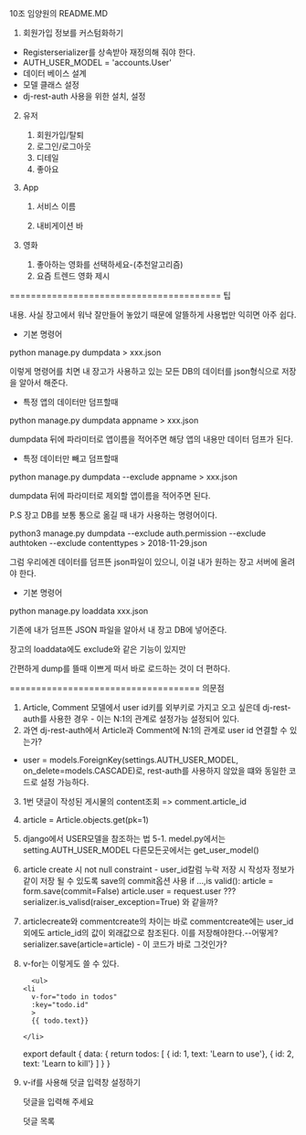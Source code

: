   10조 임양원의 README.MD

1. 회원가입 정보를 커스텀화하기

- Registerserializer를 상속받아 재정의해 줘야 한다.
- AUTH_USER_MODEL = 'accounts.User'
- 데이터 베이스 설계
- 모델 클래스 설정
- dj-rest-auth 사용을 위한 설치, 설정

2. 유저

   1. 회원가입/탈퇴
   2. 로그인/로그아웃
   3. 디테일
   4. 좋아요

3) App

   1. 서비스 이름

   2. 내비게이션 바

3. 영화

   1. 좋아하는 영화를 선택하세요-(추천알고리즘)
   2. 요즘 트렌드 영화 제시

========================================
팁

내용.
사실 장고에서 워낙 잘만들어 놓았기 때문에 알뜰하게 사용법만 익히면 아주 쉽다.

- 기본 명령어

python manage.py dumpdata > xxx.json

이렇게 명령어를 치면 내 장고가 사용하고 있는 모든 DB의 데이터를 json형식으로 저장을 알아서 해준다.

- 특정 앱의 데이터만 덤프할때

python manage.py dumpdata appname > xxx.json

dumpdata 뒤에 파라미터로 앱이름을 적어주면 해당 앱의 내용만 데이터 덤프가 된다.

- 특정 데이터만 빼고 덤프할때

python manage.py dumpdata --exclude appname > xxx.json

dumpdata 뒤에 파라미터로 제외할 앱이름을 적어주면 된다.

P.S 장고 DB를 보통 통으로 옮길 때 내가 사용하는 명령어이다.

python3 manage.py dumpdata --exclude auth.permission --exclude authtoken --exclude contenttypes > 2018-11-29.json

그럼 우리에겐 데이터를 덤프뜬 json파일이 있으니, 이걸 내가 원하는 장고 서버에 올려야 한다.

- 기본 명령어

python manage.py loaddata xxx.json

기존에 내가 덤프뜬 JSON 파일을 알아서 내 장고 DB에 넣어준다.

장고의 loaddata에도 exclude와 같은 기능이 있지만

간편하게 dump를 뜰때 이쁘게 떠서 바로 로드하는 것이 더 편하다.

====================================
의문점

1. Article, Comment 모델에서 user id키를 외부키로 가지고 오고 싶은데 dj-rest-auth를 사용한 경우 - 이는 N:1의 관계로 설정가능 설정되어 있다.
2. 과연 dj-rest-auth에서 Article과 Comment에 N:1의 관계로 user id 연결할 수 있는가?

- user = models.ForeignKey(settings.AUTH_USER_MODEL, on_delete=models.CASCADE)로, rest-auth를 사용하지 않았을 떄와 동일한 코드로 설정 가능하다.

3.  1번 댓글이 작성된 게시물의 content조회 => comment.article_id
4.  article = Article.objects.get(pk=1)
5.  django에서 USER모델을 참조하는 법
    5-1. medel.py에서는 setting.AUTH_USER_MODEL
    다른모든곳에서는 get_user_model()

6.  article create 시 not null constraint - user_id칼럼 누락
    저장 시 작성자 정보가 같이 저장 될 수 있도록 save의 commit옵션 사용
    if ...,is valid():
    article = form.save(commit=False)
    article.user = request.user
    ??? serializer.is_valisd(raiser_exception=True) 와 같을까?

7.  articlecreate와 commentcreate의 차이는 바로 commentcreate에는 user_id외에도
    article_id의 값이 외래값으로 참조된다. 이를 저장해야한다.--어떻게?
    serializer.save(article=article) - 이 코드가 바로 그것인가?

8.  v-for는 이렇게도 쓸 수 있다.

          <ul>
        <li
          v-for="todo in todos"
          :key="todo.id"
          >
          {{ todo.text}}

        </li>

      </ul>
      <!-- scypt -->
      export default {
        data: {
          return todos: [
          { id: 1, text: 'Learn to use'},
          { id: 2, text: 'Learn to kill'}
        ]
          }
        }

9.  v-if를 사용해 덧글 입력창 설정하기
      <p v-if="isCommnendzero">
        덧글을 입력해 주세요
      </p>

      <p v-else>
        덧글 목록
        <!-- <ul>
          <li
            v-for="(comment, idx) in comments"
            :key ="idx"
            :comment="comment">
            {{ comment }}

          </li>
        </ul> -->

      </p>

10. 서로 다른 TDBD 주소를 통해 서로 다른 DB를 받아올 경우
    ex) MovieAll db에 Trend data를 찾을 수 없을 시에
    500 internet 오류가 나온다.

11. 역참조한 comments정보를 어떻게 serializer로 같이 보내줄까? - 221005(수)*코딩 Live 강의 Python 트랙*오후\_1_Comment 구현 2

12. makemigration과 migrate를 하는데 설계도는 정상적으로 불러오지만 db반영이 되지 않음

13. samplesize와 filter-genre를 통해 특정 장르의 영화 a개를 가져올 수 있다.

14. moviecomment는 movie_id를 외부키로 가져오면 된다.
    이것은 comment에 article_id로 외부키를 삼은것과 같다.

15. Serializer 파일을 설정 할 때
    M:N 관계설정에서
    genre_set = Genreserializer(many=True, read_only=True)은 틀린 문법이기 때문에
    genres = Genreserializer(many=True, read_only=True)로 해줘야 한다.



=======================================================================
